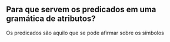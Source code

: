 ## Para que servem os predicados em uma gramática de atributos?

Os predicados são aquilo que se pode afirmar sobre os símbolos
